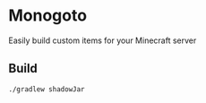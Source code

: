 # Monogoto
Easily build custom items for your Minecraft server

## Build
```
./gradlew shadowJar
```
